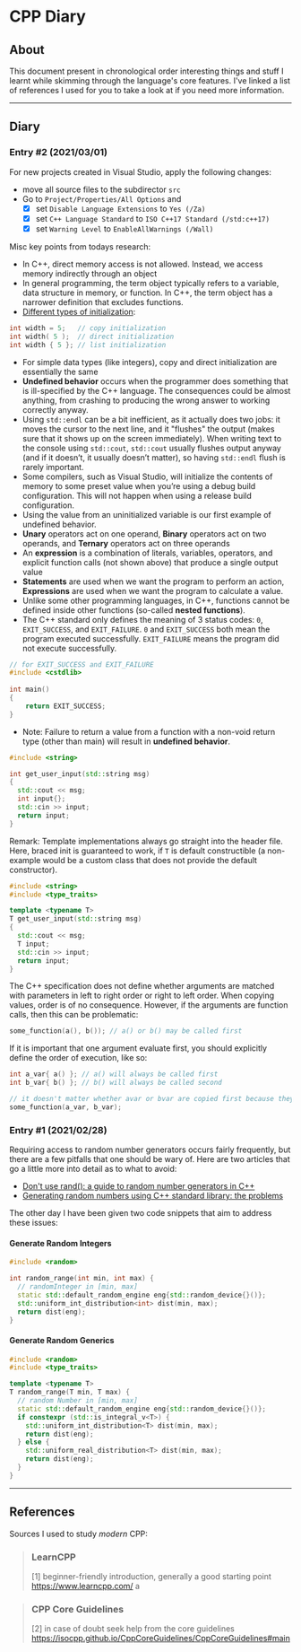 # CPP Diary

## About

This document present in chronological order interesting things and stuff I learnt
while skimming through the language's core features. I've linked a list of references
I used for you to take a look at if you need more information.

---

## Diary

### Entry #2 (2021/03/01)

For new projects created in Visual Studio, apply the following changes:

- move all source files to the subdirector `src`
- Go to `Project/Properties/All Options` and
  - [x] set `Disable Language Extensions` to `Yes (/Za)`
  - [x] set `C++ Language Standard` to `ISO C++17 Standard (/std:c++17)`
  - [x] set `Warning Level` to `EnableAllWarnings (/Wall)`

Misc key points from todays research:

- In C++, direct memory access is not allowed. Instead, we access memory
  indirectly through an object
- In general programming, the term object typically refers to a variable, data
  structure in memory, or function. In C++, the term object has a narrower
  definition that excludes functions.
- [Different types of initialization](https://www.learncpp.com/cpp-tutorial/variable-assignment-and-initialization/):
  
```cpp
int width = 5;   // copy initialization
int width( 5 );  // direct initialization
int width { 5 }; // list initialization
```

- For simple data types (like integers), copy and direct initialization are
  essentially the same
- **Undefined behavior** occurs when the programmer does something that is
  ill-specified by the C++ language. The consequences could be almost anything,
  from crashing to producing the wrong answer to working correctly anyway.
- Using `std::endl` can be a bit inefficient, as it actually does two jobs: it
  moves the cursor to the next line, and it "flushes" the output (makes sure that
  it shows up on the screen immediately). When writing text to the console using `std::cout`, `std::cout` usually flushes output anyway (and if it doesn’t, it
  usually doesn’t matter), so having `std::endl` flush is rarely important.
- Some compilers, such as Visual Studio, will initialize the contents of memory
  to some preset value when you’re using a debug build configuration. This will
  not happen when using a release build configuration.
- Using the value from an uninitialized variable is our first example of undefined
  behavior.
- **Unary** operators act on one operand, **Binary** operators act on two operands,
  and **Ternary** operators act on three operands
- An **expression** is a combination of literals, variables, operators, and explicit function calls (not shown above) that produce a single output value
- **Statements** are used when we want the program to perform an action, **Expressions**
  are used when we want the program to calculate a value.
- Unlike some other programming languages, in C++, functions cannot be defined
  inside other functions (so-called **nested functions**).
- The C++ standard only defines the meaning of 3 status codes: `0`, `EXIT_SUCCESS`,
  and `EXIT_FAILURE`. `0` and `EXIT_SUCCESS` both mean the program executed
  successfully. `EXIT_FAILURE` means the program did not execute successfully.

```cpp
// for EXIT_SUCCESS and EXIT_FAILURE
#include <cstdlib>
 
int main()
{
    return EXIT_SUCCESS;
}
```

- Note: Failure to return a value from a function with a non-void return type
  (other than main) will result in **undefined behavior**.

```cpp
#include <string>

int get_user_input(std::string msg)
{
  std::cout << msg;
  int input{};
  std::cin >> input; 
  return input;
}
```

Remark: Template implementations always go straight into the header file. Here,
braced init is guaranteed to work, if `T` is default constructible (a non-example
would be a custom class that does not provide the default constructor).

```cpp
#include <string>
#include <type_traits>

template <typename T>
T get_user_input(std::string msg)
{
  std::cout << msg;
  T input;
  std::cin >> input; 
  return input;
}
```

The C++ specification does not define whether arguments are matched with parameters in left to right order or right to left order. When copying values, order is of no consequence. However, if the arguments are function calls, then this can be problematic:

```cpp
some_function(a(), b()); // a() or b() may be called first
```

If it is important that one argument evaluate first, you should explicitly define the order of execution, like so:

```cpp
int a_var{ a() }; // a() will always be called first
int b_var{ b() }; // b() will always be called second

// it doesn't matter whether avar or bvar are copied first because they are just values
some_function(a_var, b_var);
```

### Entry #1 (2021/02/28)

Requiring access to random number generators occurs fairly frequently, but there
are a few pitfalls that one should be wary of. Here are two articles that go a
little more into detail as to what to avoid:

- [Don't use rand(): a guide to random number generators in C++](https://codeforces.com/blog/entry/61587)
- [Generating random numbers using C++ standard library: the problems](https://codingnest.com/generating-random-numbers-using-c-standard-library-the-problems/)

The other day I have been given two code snippets that aim to address these issues:

#### Generate Random Integers

```cpp
#include <random>

int random_range(int min, int max) {
  // randomInteger in [min, max]
  static std::default_random_engine eng{std::random_device{}()};
  std::uniform_int_distribution<int> dist(min, max);
  return dist(eng);
}
```

#### Generate Random Generics

```cpp
#include <random>
#include <type_traits>

template <typename T>
T random_range(T min, T max) {
  // random Number in [min, max]
  static std::default_random_engine eng{std::random_device{}()};
  if constexpr (std::is_integral_v<T>) {
    std::uniform_int_distribution<T> dist(min, max);
    return dist(eng);
  } else {
    std::uniform_real_distribution<T> dist(min, max);
    return dist(eng);
  }
}
```

---

## References

Sources I used to study *modern* CPP:

> ### LearnCPP
>
> [1] beginner-friendly introduction, generally a good starting point\
> <https://www.learncpp.com/>
> a

> ### CPP Core Guidelines
>
> [2] in case of doubt seek help from the core guidelines
> <https://isocpp.github.io/CppCoreGuidelines/CppCoreGuidelines#main>
